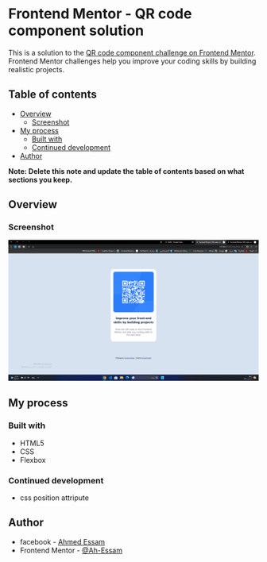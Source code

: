 # Frontend Mentor - QR code component solution

This is a solution to the [QR code component challenge on Frontend Mentor](https://www.frontendmentor.io/challenges/qr-code-component-iux_sIO_H). Frontend Mentor challenges help you improve your coding skills by building realistic projects. 

## Table of contents

- [Overview](#overview)
  - [Screenshot](#screenshot)
- [My process](#my-process)
  - [Built with](#built-with)
  - [Continued development](#continued-development)
- [Author](#author)

**Note: Delete this note and update the table of contents based on what sections you keep.**

## Overview

### Screenshot

![](./screenshot.png)

## My process

### Built with

- HTML5 
- CSS 
- Flexbox

### Continued development

- css position attripute

## Author

- facebook - [Ahmed Essam](https://www.facebook.com/thestara7med)
- Frontend Mentor - [@Ah-Essam](https://www.frontendmentor.io/profile/Ah-Essam)
